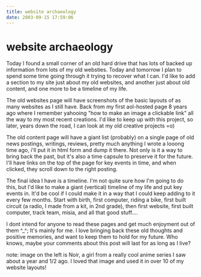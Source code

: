 ```yaml
---
title: website archaeology
date: 2003-09-15 17:59:06
---
```


# website archaeology

Today I found a small corner of an old hard drive that has lots of backed up information from lots of my old websties.  Today and tomorrow I plan to spend some time going through it trying to recover what I can.  I'd like to add a section to my site just about my old websites, and another just about old content, and one more to be a timeline of my life.

The old websites page will have screenshots of the basic layouts of as many websites as I still have.  Back from my first aol-hosted page 8 years ago where I remember yahooing "how to make an image a clickable link" all the way to my most recent creations.  I'd like to keep up with this project, so later, years down the road, I can look at my old creative projects =o)

The old content page will have a giant list (probably) on a single page of old news postings, writings, reviews, pretty much anything I wrote a looong time ago, i'll put it in html form and dump it there.  Not only is it a way to bring back the past, but it's also a time capsule to preserve it for the future.  I'll have links on the top of the page for key events in time, and when clicked, they scroll down to the right posting.

The final idea I have is a timeline.  I'm not quite sure how I'm going to do this, but I'd like to make a giant (vertical) timeline of my life and put key events in.  It'd be cool if I could make it in a way that I could keep adding to it every few months.  Start with birth, first computer, riding a bike, first built circuit (a radio, I made from a kit, in 2nd grade), then first website, first built computer, track team, misia, and all that good stuff....

I dont intend for anyone to read these pages and get much enjoyment out of them ^_^;  It's mainly for me.  I love bringing back these old thoughts and positive memories, and want to keep them to hold for my future.  Who knows, maybe your comments about this post will last for as long as I live?

note: image on the left is Noir, a girl from a really cool anime series I saw about a year and 1/2 ago. I loved that image and used it in over 10 of my website layouts!